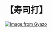 # 【寿司打】 #

[![Image from Gyazo](https://i.gyazo.com/afd5e34dcc15cf349c095cf731cb6ee7.jpg)](https://gyazo.com/afd5e34dcc15cf349c095cf731cb6ee7)
